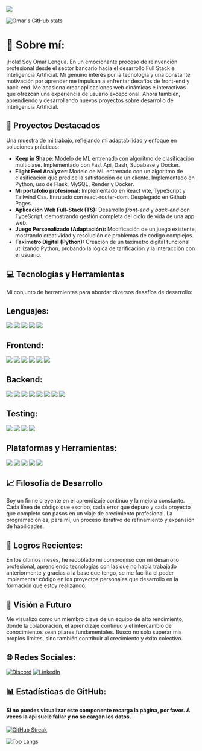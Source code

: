 ![](https://komarev.com/ghpvc/?username=Omarlsant&color=blue)

![Omar's GitHub stats](https://github-readme-stats.vercel.app/api?username=Omarlsant&show_icons=true)

# 💫 Sobre mí:
¡Hola! Soy Omar Lengua. En un emocionante proceso de reinvención profesional desde el sector bancario hacia el desarrollo Full Stack e Inteligencia Artificial. Mi genuino interés por la tecnología y una constante motivación por aprender me impulsan a enfrentar desafíos de front-end y back-end. Me apasiona crear aplicaciones web dinámicas e interactivas que ofrezcan una experiencia de usuario excepcional. Ahora también, aprendiendo y desarrollando nuevos proyectos sobre desarrollo de Inteligencia Artificial.

## 🌟 Proyectos Destacados
Una muestra de mi trabajo, reflejando mi adaptabilidad y enfoque en soluciones prácticas:

- **Keep in Shape**: Modelo de ML entrenado con algoritmo de clasificación multiclase. Implementado con Fast Api, Dash, Supabase y Docker.
- **Flight Feel Analyzer**: Modelo de ML entrenado con un algoritmo de clasificación que predice la satisfacción de un cliente. Implementado en Python, uso de Flask, MySQL, Render y Docker.
- **Mi portafolio profesional:** Implementado en React vite, TypeScript y Tailwind Css. Enrutado con react-router-dom. Desplegado en Github Pages.
- **Aplicación Web Full-Stack (TS):** Desarrollo *front-end* y *back-end* con TypeScript, demostrando gestión completa del ciclo de vida de una app web.
- **Juego Personalizado (Adaptación):** Modificación de un juego existente, mostrando creatividad y resolución de problemas de código complejos.
- **Taxímetro Digital (Python):** Creación de un taxímetro digital funcional utilizando Python, probando la lógica de tarificación y la interacción con el usuario.

## 💻 Tecnologías y Herramientas
Mi conjunto de herramientas para abordar diversos desafíos de desarrollo:

## Lenguajes:
![](https://img.shields.io/badge/javascript-%23323330.svg?style=for-the-badge&logo=javascript&logoColor=%23F7DF1E) ![](https://img.shields.io/badge/typescript-%233178C6.svg?style=for-the-badge&logo=typescript&logoColor=white) ![](https://img.shields.io/badge/python-%2314354C.svg?style=for-the-badge&logo=python&logoColor=white) ![](https://img.shields.io/badge/c-%2300599C.svg?style=for-the-badge&logo=c&logoColor=white) ![](https://img.shields.io/badge/java-%23ED8B00.svg?style=for-the-badge&logo=java&logoColor=white)

## Frontend:
![](https://img.shields.io/badge/react-%2320232a.svg?style=for-the-badge&logo=react&logoColor=%2361DAFB) ![](https://img.shields.io/badge/vite-%23646CFF.svg?style=for-the-badge&logo=vite&logoColor=white) ![](https://img.shields.io/badge/css3-%231572B6.svg?style=for-the-badge&logo=css3&logoColor=white) ![](https://img.shields.io/badge/Sass-CC6699?style=for-the-badge&logo=sass&logoColor=white) ![](https://img.shields.io/badge/tailwindcss-%2338B2AC.svg?style=for-the-badge&logo=tailwind-css&logoColor=white) ![](https://img.shields.io/badge/NPM-%23CB3837.svg?style=for-the-badge&logo=npm&logoColor=white)

## Backend:
![](https://img.shields.io/badge/node.js-6DA55F?style=for-the-badge&logo=node.js&logoColor=white) ![](https://img.shields.io/badge/django-%23092E20.svg?style=for-the-badge&logo=django&logoColor=white) ![](https://img.shields.io/badge/FastAPI-009688?style=for-the-badge&logo=fastapi&logoColor=white) ![](https://img.shields.io/badge/flask-%23000000.svg?style=for-the-badge&logo=flask&logoColor=white) ![](https://img.shields.io/badge/Express.js-%23404d59?style=for-the-badge&logo=express&logoColor=%2361DAFB) ![](https://img.shields.io/badge/mysql-%2300f.svg?style=for-the-badge&logo=mysql&logoColor=white) ![](https://img.shields.io/badge/REST_APIs-007F5F?style=for-the-badge) ![](https://img.shields.io/badge/JWT-black?style=for-the-badge&logo=jsonwebtokens&logoColor=white)

## Testing:
![](https://img.shields.io/badge/jest-%23C21325.svg?style=for-the-badge&logo=jest&logoColor=white) ![](https://img.shields.io/badge/Supertest-03071E?style=for-the-badge) ![](https://img.shields.io/badge/pytest-0A9EDC?style=for-the-badge&logo=pytest&logoColor=white) ![](https://img.shields.io/badge/Unittest-457B9D?style=for-the-badge)

## Plataformas y Herramientas:
![](https://img.shields.io/badge/docker-%230db7ed.svg?style=for-the-badge&logo=docker&logoColor=white) ![](https://img.shields.io/badge/Docker--Compose-%230db7ed?style=for-the-badge&logo=docker&logoColor=white) ![](https://img.shields.io/badge/github%20actions-%232671E5.svg?style=for-the-badge&logo=github-actions&logoColor=white) ![](https://img.shields.io/badge/Git-%23F05033.svg?style=for-the-badge&logo=git&logoColor=white) ![](https://img.shields.io/badge/github-%23121011.svg?style=for-the-badge&logo=github&logoColor=white)

## 📈 Filosofía de Desarrollo
Soy un firme creyente en el aprendizaje continuo y la mejora constante. Cada línea de código que escribo, cada error que depuro y cada proyecto que completo son pasos en un viaje de crecimiento profesional. La programación es, para mí, un proceso iterativo de refinamiento y expansión de habilidades.

## 🚀 Logros Recientes:
En los últimos meses, he redoblado mi compromiso con mi desarrollo profesional, aprendiendo tecnologías con las que no había trabajado anteriormente y gracias a la base que tengo, se me facilita el poder implementar código en los proyectos personales que desarrollo en la formación que estoy realizando.

## 🔭 Visión a Futuro
Me visualizo como un miembro clave de un equipo de alto rendimiento, donde la colaboración, el aprendizaje continuo y el intercambio de conocimientos sean pilares fundamentales. Busco no solo superar mis propios límites, sino también contribuir al crecimiento y éxito colectivo.

## 🌐 Redes Sociales:
[![Discord](https://img.shields.io/badge/Discord-%237289DA.svg?logo=discord&logoColor=white)](https://discord.gg/P57Bm7xJ) [![LinkedIn](https://img.shields.io/badge/LinkedIn-%230077B5.svg?logo=linkedin&logoColor=white)](https://www.linkedin.com/in/omarlengua) 

## 📊 Estadísticas de GitHub:
#### Si no puedes visualizar este componente recarga la página, por favor. A veces la api suele fallar y no se cargan los datos.

[![GitHub Streak](https://streak-stats.demolab.com?user=omarlsant&theme=flag-india&hide_border=true&border_radius=21)](https://git.io/streak-stats)


[![Top Langs](https://github-readme-stats.vercel.app/api/top-langs/?username=Omarlsant&layout=compact&hide=html,javascript,css)](https://github.com/Omarlsant/github-readme-stats)

